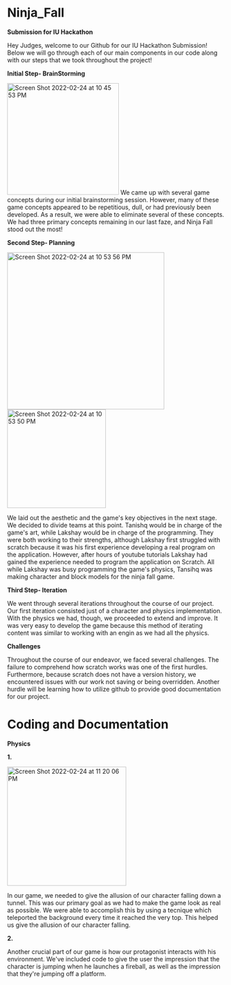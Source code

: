 # Ninja_Fall
**Submission for IU Hackathon**


Hey Judges, welcome to our Github for our IU Hackathon Submission! Below we will go through each of our main components in our code along with our steps that we took throughout the project!


**Initial Step- BrainStorming**

<img width="258" alt="Screen Shot 2022-02-24 at 10 45 53 PM" src="https://user-images.githubusercontent.com/67165004/155649808-747b86e1-9635-4f7a-99b0-f458e02cd22b.png">
We came up with several game concepts during our initial brainstorming session. However, many of these game concepts appeared to be repetitious, dull, or had previously been developed. As a result, we were able to eliminate several of these concepts. We had three primary concepts remaining in our last faze, and Ninja Fall stood out the most!

**Second Step- Planning**

<img width="363" alt="Screen Shot 2022-02-24 at 10 53 56 PM" src="https://user-images.githubusercontent.com/67165004/155650632-5af866e9-38ea-468d-9d29-5dbfed01bc2c.png">
<img width="228" alt="Screen Shot 2022-02-24 at 10 53 50 PM" src="https://user-images.githubusercontent.com/67165004/155650639-d22447ab-bf54-4cb7-a154-1dcc2e71e61e.png">

We laid out the aesthetic and the game's key objectives in the next stage. We decided to divide teams at this point. Tanishq would be in charge of the game's art, while Lakshay would be in charge of the programming. They were both working to their strengths, although Lakshay first struggled with scratch because it was his first experience developing a real program on the application. However, after hours of youtube tutorials Lakshay had gained the experience needed to program the application on Scratch. All while Lakshay was busy programming the game's physics, Tansihq was making character and block models for the ninja fall game.

**Third Step- Iteration**

We went through several iterations throughout the course of our project. Our first iteration consisted just of a character and physics implementation. With the physics we had, though, we proceeded to extend and improve. It was very easy to develop the game because this method of iterating content was similar to working with an engin as we had all the physics.

**Challenges**

Throughout the course of our endeavor, we faced several challenges. The failure to comprehend how scratch works was one of the first hurdles. Furthermore, because scratch does not have a version history, we encountered issues with our work not saving or being overridden. Another hurdle will be learning how to utilize github to provide good documentation for our project.

# Coding and Documentation

**Physics**

**1.**

<img width="275" alt="Screen Shot 2022-02-24 at 11 20 06 PM" src="https://user-images.githubusercontent.com/67165004/155653056-f1c43575-7e61-4025-bc17-ccbca00f3290.png">

In our game, we needed to give the allusion of our character falling down a tunnel. This was our primary goal as we had to make the game look as real as possible. We were able to accomplish this by using a tecnique which teleported the background every time it reached the very top. This helped us give the allusion of our character falling.

**2.**

Another crucial part of our game is how our protagonist interacts with his environment. We've included code to give the user the impression that the character is jumping when he launches a fireball, as well as the impression that they're jumping off a platform.
